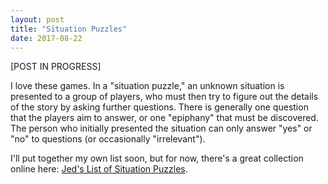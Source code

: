 ```yaml
---
layout: post
title: "Situation Puzzles"
date: 2017-08-22
---
```


\[POST IN PROGRESS\]

I love these games. In a "situation puzzle," an unknown situation is presented to a group of players, who must then try to figure out the details of the story by asking further questions. There is generally one question that the players aim to answer, or one "epiphany" that must be discovered. The person who initially presented the situation can only answer "yes" or "no" to questions (or occasionally "irrelevant").

I'll put together my own list soon, but for now, there's a great collection online here: [Jed's List of Situation Puzzles](http://www.kith.org/logos/things/sitpuz/situations.html).
